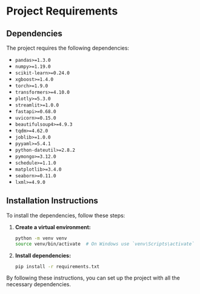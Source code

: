 # Project Requirements

## Dependencies

The project requires the following dependencies:

- `pandas>=1.3.0`
- `numpy>=1.19.0`
- `scikit-learn>=0.24.0`
- `xgboost>=1.4.0`
- `torch>=1.9.0`
- `transformers>=4.10.0`
- `plotly>=5.3.0`
- `streamlit>=1.0.0`
- `fastapi>=0.68.0`
- `uvicorn>=0.15.0`
- `beautifulsoup4>=4.9.3`
- `tqdm>=4.62.0`
- `joblib>=1.0.0`
- `pyyaml>=5.4.1`
- `python-dateutil>=2.8.2`
- `pymongo>=3.12.0`
- `schedule>=1.1.0`
- `matplotlib>=3.4.0`
- `seaborn>=0.11.0`
- `lxml>=4.9.0`

## Installation Instructions

To install the dependencies, follow these steps:

1. **Create a virtual environment:**
   ```bash
   python -m venv venv
   source venv/bin/activate  # On Windows use `venv\Scripts\activate`
   ```

2. **Install dependencies:**
   ```bash
   pip install -r requirements.txt
   ```

By following these instructions, you can set up the project with all the necessary dependencies.

